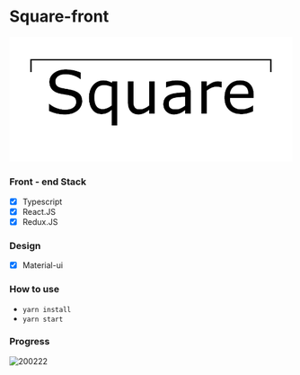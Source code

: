 # Square-front

![square-icon](./image/square-icon.png)

### Front - end Stack

- [x] Typescript
- [x] React.JS
- [x] Redux.JS

### Design

- [x] Material-ui

### How to use

- `yarn install`
- `yarn start`

### Progress

![200222](./image/200223.gif)
